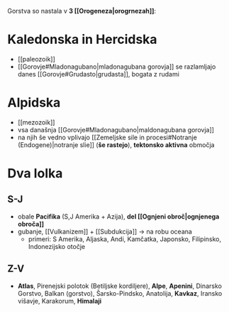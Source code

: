 Gorstva so nastala v **3 [[Orogeneza|orogrnezah]]**:
# Kaledonska in Hercidska
- [[paleozoik]]
- [[Gorovje#Mladonagubano|mladonagubana gorovja]] se razlamljajo danes [[Gorovje#Grudasto|grudasta]], bogata z rudami
# Alpidska
- [[mezozoik]]
- vsa današnja [[Gorovje#Mladonagubano|maldonagubana gorovja]]
- na njih še vedno vplivajo [[Zemeljske sile in procesi#Notranje (Endogene)|notranje slie]] (**še rastejo**), **tektonsko aktivna** območja

# Dva lolka
## S-J
- obale **Pacifika** (S,J Amerika + Azija), **del [[Ognjeni obroč|ognjenega obroča]]**
- gubanje, [[Vulkanizem]] + [[Subdukcija]] $\rightarrow$ na robu oceana
	- primeri: S Amerika, Aljaska, Andi, Kamčatka, Japonsko, Filipinsko, Indonezijsko otočje
## Z-V
- **Atlas**, Pirenejski polotok (Betiljske kordiljere), **Alpe**, **Apenini**, Dinarsko Gorstvo, Balkan (gorstvo), Šarsko-Pindsko, Anatolija, **Kavkaz**, Iransko višavje, Karakorum, **Himalaji**
